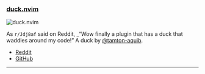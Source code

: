 <h3 id="new-duck.nvim">
    <a href="#new-duck.nvim">
        <span class="icon-text">
            <span class="icon">
                <i class="fa-solid fa-book"></i>
            </span>
            <span>duck.nvim</span>
        </span>
    </a>
</h3>

![duck.nvim](https://user-images.githubusercontent.com/77913442/142396581-787616c0-92c9-4ddd-aa15-7bd218f6011b.gif)

As `r/Jdj8af` said on Reddit, _“Wow finally a plugin that has a duck that waddles around my code!” A duck by
[@tamton-aquib](https://github.com/tamton-aquib).

- [Reddit](https://www.reddit.com/r/neovim/comments/z8186k/ducknvim_a_duck_that_waddles_around_your_code/)
- [GitHub](https://github.com/tamton-aquib/duck.nvim)

---
